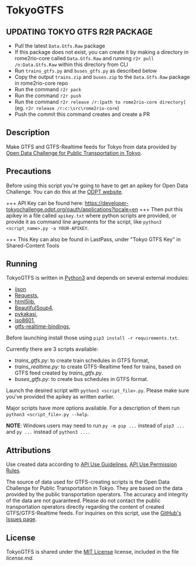 TokyoGTFS
==========

UPDATING TOKYO GTFS R2R PACKAGE
----------

- Pull the latest `Data.Gtfs.Raw` package
- If this package does not exist, you can create it by making a directory in rome2rio-core called `Data.Gtfs.Raw` and running `r2r pull /n:Data.Gtfs.Raw` within this directory from CLI
- Run `trains_gtfs.py` and `buses_gtfs.py` as described below
- Copy the output `trains.zip` and `buses.zip` to the `Data.Gtfs.Raw` package in rome2rio-core repo
- Run the command `r2r pack`
- Run the command `r2r push`
- Run the command `r2r release /r:[path to rome2rio-core directory]` (eg. `r2r release /r:c:\src\rome2rio-core`)
- Push the commit this command creates and create a PR

Description
-----------

Make GTFS and GTFS-Realtime feeds for Tokyo from data provided by [Open Data Challenge for Public Transportation in Tokyo](https://tokyochallenge.odpt.org/).



Precautions
-----------
Before using this script you're going to have to get an apikey for Open Data Challenge.
You can do this at the [ODPT website](https://tokyochallenge.odpt.org/en/index.html#entry).

+++ API Key can be found here: https://developer-tokyochallenge.odpt.org/oauth/applications?locale=en +++
Then put this apikey in a file called `apikey.txt` where python scripts are provided, or provide it as command line arguments for the script, like `python3 <script_name>.py -a YOUR-APIKEY`.

+++ This Key can also be found in LastPass, under "Tokyo GTFS Key" in Shared-Content Tools


Running
-------

TokyoGTFS is written in [Python3](https://python.org) and depends on several external modules:
- [ijson](https://pypi.org/project/ijson/)
- [Requests](http://docs.python-requests.org/en/master/),
- [html5lib](https://pypi.org/project/html5lib/),
- [BeautifulSoup4](https://www.crummy.com/software/BeautifulSoup/),
- [pykakasi](https://pypi.org/project/pykakasi/),
- [iso8601](https://pypi.org/project/iso8601/),
- [gtfs-realtime-bindings](https://github.com/google/gtfs-realtime-bindings/tree/master/python),

Before launching install those using `pip3 install -r requirements.txt`.

Currently there are 3 scripts available:
- *trains_gtfs.py*: to create train schedules in GTFS format,
- *trains_realtime.py*: to create GTFS-Realtime feed for trains, based on GTFS feed created by *trains_gtfs.py*.
- *buses_gtfs.py*: to create bus schedules in GTFS format.



Launch the desired script with `python3 <script_file>.py`. Please make sure you've provided the apikey as written earlier.

Major scripts have more options available. For a description of them run `python3 <script_file>.py --help`.


**NOTE**:
Windows users may need to run `py -m pip ...` instead of `pip3 ...` and `py ...` instead of `python3 ...`.



Attributions
------------
Use created data according to [API Use Guidelines](https://developer-tokyochallenge.odpt.org/en/terms/api_guideline.html),
[API Use Permission Rules](https://developer-tokyochallenge.odpt.org/en/terms/terms_api_usage.html).

The source of data used for GTFS-creating scripts is the Open Data Challenge for Public Transportation in Tokyo.
They are based on the data provided by the public transportation operators.
The accuracy and integrity of the data are not guaranteed.
Please do not contact the public transportation operators directly regarding the content of created GTFS/GTFS-Realtime feeds.
For inquiries on this script, use the [GitHub's Issues page](https://github.com/MKuranowski/TokyoGTFS/issues/).



License
-------

TokyoGTFS is shared under the [MIT License](https://github.com/MKuranowski/TokyoGTFS/blob/master/LICENSE.md) license, included in the file *license.md*.
